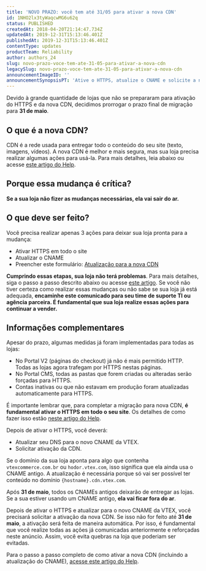 ```yaml
---
title: 'NOVO PRAZO: você tem até 31/05 para ativar a nova CDN'
id: 1NHO2lx3tyWaqcwMG6u62q
status: PUBLISHED
createdAt: 2018-04-20T21:14:47.734Z
updatedAt: 2019-12-31T15:13:46.401Z
publishedAt: 2019-12-31T15:13:46.401Z
contentType: updates
productTeam: Reliability
author: authors_24
slug: novo-prazo-voce-tem-ate-31-05-para-ativar-a-nova-cdn
legacySlug: novo-prazo-voce-tem-ate-31-05-para-ativar-a-nova-cdn
announcementImageID: ''
announcementSynopsisPT: 'Ative o HTTPS, atualize o CNAME e solicite a nova CDN antes do prazo final. Assim, você evita quebras na sua loja.'
---
```


Devido à grande quantidade de lojas que não se prepararam para ativação do HTTPS e da nova CDN, decidimos prorrogar o prazo final de migração para __31 de maio__.

## O que é a nova CDN?
CDN é a rede usada para entregar todo o conteúdo do seu site (texto, imagens, vídeos). A nova CDN é melhor e mais segura, mas sua loja precisa realizar algumas ações para usá-la. Para mais detalhes, leia abaixo ou acesse [este artigo do Help](/pt/tutorial/ativar-nova-cdn-da-vtex). 

## Porque essa mudança é crítica?
__Se a sua loja não fizer as mudanças necessárias, ela vai sair do ar.__

## O que deve ser feito?
Você precisa realizar apenas 3 ações para deixar sua loja pronta para a mudança:
- Ativar HTTPS em todo o site
- Atualizar o CNAME
- Preencher este formulário: [Atualização para a nova CDN](https://docs.google.com/forms/d/e/1FAIpQLSdI2FBXGmlSOXEtWxrYfVveln7xOJcmYotqrKfgFgmHn771Fg/viewform)

__Cumprindo essas etapas, sua loja não terá problemas__. Para mais detalhes, siga o passo a passo descrito abaixo ou acesse [este artigo](/pt/tutorial/ativar-nova-cdn-da-vtex). Se você não tiver certeza como realizar essas mudanças ou não sabe se sua loja já está adequada, __encaminhe este comunicado para seu time de suporte TI ou agência parceira. É fundamental que sua loja realize essas ações para continuar a vender.__

## Informações complementares
Apesar do prazo, algumas medidas já foram implementadas para todas as lojas:
- No Portal V2 (páginas do checkout) já não é mais permitido HTTP. Todas as lojas agora trafegam por HTTPS nestas páginas.
- No Portal CMS, todas as pastas que forem criadas ou alteradas serão forçadas para HTTPS.
- Contas inativas ou que não estavam em produção foram atualizadas automaticamente para HTTPS.

É importante lembrar que, para completar a migração para nova CDN, __é fundamental ativar o HTTPS em todo o seu site__. Os detalhes de como fazer isso estão [neste artigo do Help](/pt/tutorial/ativar-https-em-todo-o-site).

Depois de ativar o HTTPS, você deverá:
- Atualizar seu DNS para o novo CNAME da VTEX.
- Solicitar ativação da CDN.

Se o domínio da sua loja aponta para algo que contenha `vtexcommerce.com.br` ou `hodor.vtex.com`, isso significa que ela ainda usa o CNAME antigo. A atualização é necessária porque só vai ser possível ter conteúdo no domínio `{hostname}.cdn.vtex.com`.

<div class="alert alert-warning">
Após <strong>31 de maio</strong>, todos os CNAMEs antigos deixarão de entregar as lojas. Se a sua estiver usando um CNAME antigo, <strong>ela vai ficar fora do ar</strong>.
</div>

Depois de ativar o HTTPS e atualizar para o novo CNAME da VTEX, você precisará solicitar a ativação da nova CDN. Se isso não for feito até __31 de maio__, a ativação será feita de maneira automática. Por isso, é fundamental que você realize todas as ações já comunicadas anteriormente e reforçadas neste anúncio. Assim, você evita quebras na loja que poderiam ser evitadas.

Para o passo a passo completo de como ativar a nova CDN (incluindo a atualização do CNAME), [acesse este artigo do Help](/pt/tutorial/ativar-nova-cdn-da-vtex).
